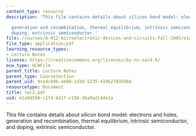 ```yaml
---
content_type: resource
description: 'This file contains details about silicon bond model: electrons and holes,

  generation and recombination, thermal equilibrium, intrinsic semiconductor, and
  doping, extrinsic semiconductor.'
file: /courses/6-012-microelectronic-devices-and-circuits-fall-2005/e1a94598c1fd641fc15636a9ad14de1a_lec2.pdf
file_type: application/pdf
learning_resource_types:
- Lecture Notes
license: https://creativecommons.org/licenses/by-nc-sa/4.0/
ocw_type: OCWFile
parent_title: Lecture Notes
parent_type: CourseSection
parent_uid: 9ce4c04b-a600-1d3d-5235-419b2783590d
resourcetype: Document
title: lec2.pdf
uid: e1a94598-c1fd-641f-c156-36a9ad14de1a
---
```

This file contains details about silicon bond model: electrons and holes,
generation and recombination, thermal equilibrium, intrinsic semiconductor, and doping, extrinsic semiconductor.